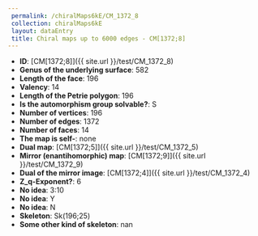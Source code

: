 ```yaml
--- 
 permalink: /chiralMaps6kE/CM_1372_8 
 collection: chiralMaps6kE
 layout: dataEntry
 title: Chiral maps up to 6000 edges - CM[1372;8]
---
```


- **ID**: [CM[1372;8]]({{ site.url }}/test/CM_1372_8)
- **Genus of the underlying surface**: 582
- **Length of the face**: 196
- **Valency**: 14
- **Length of the Petrie polygon**: 196
- **Is the automorphism group solvable?**: S
- **Number of vertices**: 196
- **Number of edges**: 1372
- **Number of faces**: 14
- **The map is self-**: none
- **Dual map**: [CM[1372;5]]({{ site.url }}/test/CM_1372_5)
- **Mirror (enantihomorphic) map**: [CM[1372;9]]({{ site.url }}/test/CM_1372_9)
- **Dual of the mirror image**: [CM[1372;4]]({{ site.url }}/test/CM_1372_4)
- **Z_q-Exponent?**: 6
- **No idea**:  3:10
- **No idea**: Y
- **No idea**: N
- **Skeleton**: Sk(196;25)
- **Some other kind of skeleton**: nan
